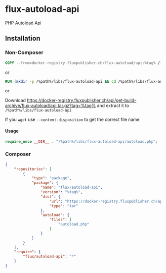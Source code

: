 # flux-autoload-api

PHP Autoload Api

## Installation

### Non-Composer

```dockerfile
COPY --from=docker-registry.fluxpublisher.ch/flux-autoload/api:%tag% /flux-autoload-api /%path%/libs/flux-autoload-api
```

or

```dockerfile
RUN (mkdir -p /%path%/libs/flux-autoload-api && cd /%path%/libs/flux-autoload-api && wget -O - https://docker-registry.fluxpublisher.ch/api/get-build-archive/flux-autoload/api.tar.gz?tag=%tag% | tar -xz --strip-components=1)
```

or

Download https://docker-registry.fluxpublisher.ch/api/get-build-archive/flux-autoload/api.tar.gz?tag=%tag% and extract it to `/%path%/libs/flux-autoload-api`

If you `wget` use `--content-disposition` to get the correct file name

#### Usage

```php
require_once __DIR__ . "/%path%/libs/flux-autoload-api/autoload.php";
```

### Composer

```json
{
    "repositories": [
        {
            "type": "package",
            "package": {
                "name": "flux/autoload-api",
                "version": "%tag%",
                "dist": {
                    "url": "https://docker-registry.fluxpublisher.ch/api/get-build-archive/flux-autoload/api.tar.gz?tag=%tag%",
                    "type": "tar"
                },
                "autoload": {
                    "files": [
                        "autoload.php"
                    ]
                }
            }
        }
    ],
    "require": {
        "flux/autoload-api": "*"
    }
}
```

